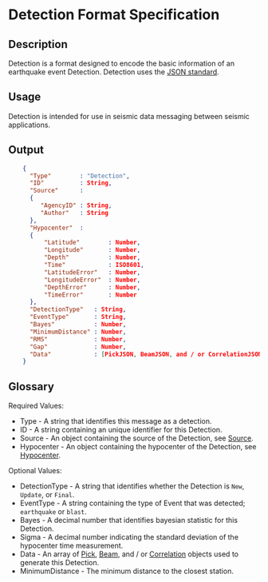 # Detection Format Specification

## Description

Detection is a format designed to encode the basic information of an earthquake
event Detection.  Detection uses the [JSON standard](http://www.json.org).

## Usage
Detection is intended for use in seismic data messaging between seismic
applications.

## Output
```json
    {
      "Type"        : "Detection",
      "ID"          : String,
      "Source"      :
      {
         "AgencyID" : String,
         "Author"   : String
      },
      "Hypocenter"  :
      {
          "Latitude"        : Number,
          "Longitude"       : Number,
          "Depth"           : Number,         
          "Time"            : ISO8601,
          "LatitudeError"   : Number,
          "LongitudeError"  : Number,
          "DepthError"      : Number,
          "TimeError"       : Number
      },      
      "DetectionType"   : String,
      "EventType"       : String,
      "Bayes"           : Number,
      "MinimumDistance" : Number,
      "RMS"             : Number,
      "Gap"             : Number,
      "Data"            : [PickJSON, BeamJSON, and / or CorrelationJSON Objects, ...]
    }
```

## Glossary
Required Values:
* Type - A string that identifies this message as a detection.
* ID - A string containing an unique identifier for this Detection.
* Source - An object containing the source of the Detection, see
[Source](Source.md).
* Hypocenter - An object containing the hypocenter of the Detection, see
[Hypocenter](Hypocenter.md).

Optional Values:
* DetectionType - A string that identifies whether the Detection is `New`,
`Update`, or `Final`.
* EventType - A string containing the type of Event that was detected;
`earthquake` or `blast`.
* Bayes - A decimal number that identifies bayesian statistic for this Detection.
* Sigma - A decimal number indicating the standard deviation of the hypocenter
time measurement.
* Data - An array of [Pick](Pick.md), [Beam](Beam.md), and / or
[Correlation](Correlation.md) objects used to generate this Detection.
* MinimumDistance - The minimum distance to the closest station.
